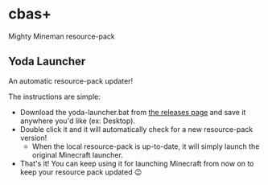 # cbas+
Mighty Mineman resource-pack

## Yoda Launcher

An automatic resource-pack updater!

The instructions are simple:

- Download the yoda-launcher.bat from [the releases page](https://github.com/cbasreis/cbas-plus/releases) and save it anywhere you'd like (ex: Desktop).
- Double click it and it will automatically check for a new resource-pack version!
  - When the local resource-pack is up-to-date, it will simply launch the original Minecraft launcher.
- That's it! You can keep using it for launching Minecraft from now on to keep your resource pack updated 😉
